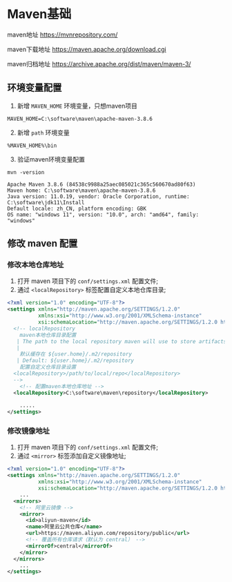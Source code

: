 
# Maven基础

maven地址
https://mvnrepository.com/

maven下载地址
https://maven.apache.org/download.cgi

maven归档地址
https://archive.apache.org/dist/maven/maven-3/

## 环境变量配置

1. 新增 `MAVEN_HOME` 环境变量，只想maven项目
```text
MAVEN_HOME=C:\software\maven\apache-maven-3.8.6
```

2. 新增 `path` 环境变量
```text
%MAVEN_HOME%\bin
```

3. 验证maven环境变量配置
```text
mvn -version

Apache Maven 3.8.6 (84538c9988a25aec085021c365c560670ad80f63)
Maven home: C:\software\maven\apache-maven-3.8.6
Java version: 11.0.19, vendor: Oracle Corporation, runtime: C:\software\jdk11\Install
Default locale: zh_CN, platform encoding: GBK
OS name: "windows 11", version: "10.0", arch: "amd64", family: "windows"
```

## 修改 maven 配置

### 修改本地仓库地址

1. 打开 maven 项目下的 `conf/settings.xml` 配置文件;
2. 通过 `<localRepository>` 标签配置自定义本地仓库目录;

```xml
<?xml version="1.0" encoding="UTF-8"?>
<settings xmlns="http://maven.apache.org/SETTINGS/1.2.0"
          xmlns:xsi="http://www.w3.org/2001/XMLSchema-instance"
          xsi:schemaLocation="http://maven.apache.org/SETTINGS/1.2.0 https://maven.apache.org/xsd/settings-1.2.0.xsd">
  <!-- localRepository
	maven本地仓库目录配置
   | The path to the local repository maven will use to store artifacts.
   |
	默认缓存在 ${user.home}/.m2/repository
   | Default: ${user.home}/.m2/repository
	配置自定义仓库目录设置
  <localRepository>/path/to/local/repo</localRepository>
  -->
    <!-- 配置maven本地仓库地址 -->
  <localRepository>C:\software\maven\repository</localRepository>
    
    .....
</settings>
```

### 修改镜像地址

1. 打开 maven 项目下的 `conf/settings.xml` 配置文件;
2. 通过 `<mirror>` 标签添加自定义镜像地址;

```xml
<?xml version="1.0" encoding="UTF-8"?>
<settings xmlns="http://maven.apache.org/SETTINGS/1.2.0"
          xmlns:xsi="http://www.w3.org/2001/XMLSchema-instance"
          xsi:schemaLocation="http://maven.apache.org/SETTINGS/1.2.0 https://maven.apache.org/xsd/settings-1.2.0.xsd">
	...
  <mirrors>
	<!-- 阿里云镜像 -->
    <mirror>
      <id>aliyun-maven</id>
      <name>阿里云公共仓库</name>
      <url>https://maven.aliyun.com/repository/public</url>
      <!-- 覆盖所有仓库请求（默认为 central） -->
      <mirrorOf>central</mirrorOf>
    </mirror>
  </mirrors>
	...
</settings>
```